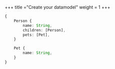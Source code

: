 +++
title ="Create your datamodel" 
weight = 1
+++
```ts
{
    Person {
        name: String,
        children: [Person],
        pets: [Pet],
    }

    Pet {
        name: String,
    }
}
```